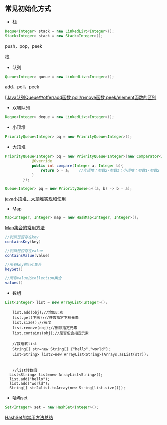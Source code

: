 ## 常见初始化方式

- 栈

```java
Deque<Integer> stack = new LinkedList<Integer>();
Stack<Integer> stack = new Stack<Integer>();
```

push，pop，peek

[栈](https://blog.csdn.net/jdz199409/article/details/77931440)

- 队列

```java
Queue<Integer> queue = new LinkedList<Integer>();
```

add，poll，peek

[[Java队列Queue中offer/add函数,poll/remove函数,peek/element函数的区别](https://www.cnblogs.com/qinyuguan/p/11420022.html)

- 双端队列
```java
Deque<Integer> deque = new LinkedList<Integer>();
```

- 小顶堆

```java
PriorityQueue<Integer> pq = new PriorityQueue<Integer>();
```

- 大顶堆

```java
PriorityQueue<Integer> pq = new PriorityQueue<Integer>(new Comparator<Integer>() {
            @Override
            public int compare(Integer a, Integer b){
                return b - a;    //大顶堆：参数2-参数1；小顶堆：参数1-参数2
            }
        });

Queue<Integer> pq = new PriorityQueue<>((a, b) -> b - a);
```

[java小顶堆、大顶堆实现和使用](https://blog.csdn.net/qq_41682302/article/details/95910651)

- Map

```java
Map<Integer, Integer> map = new HashMap<Integer, Integer>();
```

[Map集合的常用方法](https://www.cnblogs.com/xiaostudy/p/9510763.html)

```java
//判断是否存在key   
containsKey(key)

//判断是否存在value  
containsValue(value)

//所有key的set集合  
keySet()

//所有value的collection集合  
values()
```
- 数组

```java
List<Integer> list = new ArrayList<Integer>();
```

```
　　list.add(obj);//增加元素
　　list.get(下标);//获取指定下标元素
　　list.size();//长度
　　list.remove(obj);//删除指定元素
　　list.contains(ohj);//是否包含指定元素
　　
　　//数组转list
　　String[] str=new String[] {"hello","world"};
　　List<String> list2=new ArrayList<String>(Arrays.asList(str));
　　
　　
　　//list转数组
  List<String> list=new ArrayList<String>();
  list.add("hello");
  list.add("world");
  String[] str2=list.toArray(new String[list.size()]);
```

- 哈希set

```java
Set<Integer> set = new HashSet<Integer>();
```

[HashSet的常用方法总结](https://blog.csdn.net/liuxiaoyang1999/article/details/98878303)